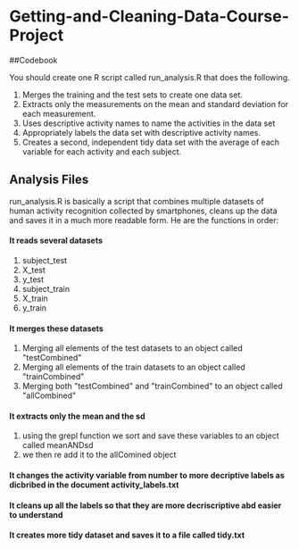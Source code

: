 # Getting-and-Cleaning-Data-Course-Project
##Codebook

You should create one R script called run_analysis.R that does the following.

1. Merges the training and the test sets to create one data set.
2. Extracts only the measurements on the mean and standard deviation for each measurement.
3. Uses descriptive activity names to name the activities in the data set
4. Appropriately labels the data set with descriptive activity names.
5. Creates a second, independent tidy data set with the average of each variable for each activity and each subject.

## Analysis Files
run_analysis.R  is basically a script that combines multiple datasets of human activity recognition collected by smartphones, cleans up the data and saves it in a much more readable form. He are the functions in order:
  
 #### It reads several datasets
1. subject_test 
2. X_test
3. y_test
4. subject_train 
5. X_train 
6. y_train 

#### It merges these datasets
1. Merging all elements of the test datasets to an object called "testCombined" 
2. Merging all elements of the train datasets to an object called "trainCombined"
3. Merging both "testCombined" and "trainCombined" to an object called "allCombined"

#### It extracts only the mean and the sd
1. using the grepl function we sort and save these variables to an object called meanANDsd
2. we then re add it to the allComined object

#### It changes the activity variable from number to more decriptive labels as dicbribed in the document activity_labels.txt 

#### It cleans up all the labels so that they are more decriscriptive abd easier to understand

#### It creates more tidy dataset and saves it to a file called tidy.txt
